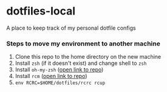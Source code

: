 # dotfiles-local
A place to keep track of my personal dotfile configs


### Steps to move my environment to another machine

1. Clone this repo to the home directory on the new machine
2. Install `zsh` (if it doesn't exist) and change shell to `zsh`
3. Install `oh-my-zsh` ([open link to repo](https://github.com/robbyrussell/oh-my-zsh))
4. Install `rcm` ([open link to repo](https://github.com/thoughtbot/rcm))
5. `env RCRC=$HOME/dotfiles/rcrc rcup`
